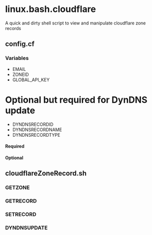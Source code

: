 # linux.bash.cloudflare
A quick and dirty shell script to view and manipulate cloudflare zone records
## config.cf
### Variables
* EMAIL
* ZONEID
* GLOBAL_API_KEY

# Optional but required for DynDNS update
* DYNDNSRECORDID
* DYNDNSRECORDNAME
* DYNDNSRECORDTYPE

#### Required

#### Optional
## cloudflareZoneRecord.sh
### GETZONE
### GETRECORD
### SETRECORD
### DYNDNSUPDATE
